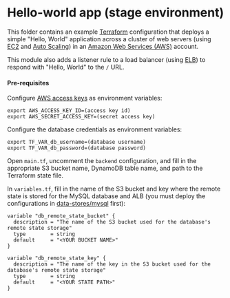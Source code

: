 # Hello-world app (stage environment)

This folder contains an example [Terraform](https://www.terraform.io/) configuration that deploys a simple "Hello, World" application across a cluster of web servers (using [EC2](https://aws.amazon.com/ec2/) and [Auto Scaling](https://aws.amazon.com/autoscaling/)) in an [Amazon Web Services (AWS)](http://aws.amazon.com/) account.

This module also adds a listener rule to a load balancer (using [ELB](https://aws.amazon.com/elasticloadbalancing/)) to respond with "Hello, World" to the `/` URL.

#### Pre-requisites

Configure [AWS access keys](http://docs.aws.amazon.com/general/latest/gr/aws-sec-cred-types.html#access-keys-and-secret-access-keys) as environment variables:

```
export AWS_ACCESS_KEY_ID=(access key id)
export AWS_SECRET_ACCESS_KEY=(secret access key)
```

Configure the database credentials as environment variables:

```
export TF_VAR_db_username=(database username)
export TF_VAR_db_password=(database password)
```

Open `main.tf`, uncomment the `backend` configuration, and fill in the appropriate S3 bucket name, DynamoDB table name, and path to the Terraform state file.

In `variables.tf`, fill in the name of the S3 bucket and key where the remote state is stored for the MySQL database 
and ALB (you must deploy the configurations in [data-stores/mysql](../../data-stores/mysql) first):

```hcl
variable "db_remote_state_bucket" {
  description = "The name of the S3 bucket used for the database's remote state storage"
  type        = string
  default     = "<YOUR BUCKET NAME>"
}

variable "db_remote_state_key" {
  description = "The name of the key in the S3 bucket used for the database's remote state storage"
  type        = string
  default     = "<YOUR STATE PATH>"
}
```
